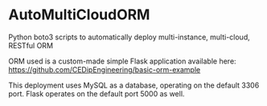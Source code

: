 # AutoMultiCloudORM

Python boto3 scripts to automatically deploy multi-instance, multi-cloud, RESTful ORM

ORM used is a custom-made simple Flask application available here: https://github.com/CEDipEngineering/basic-orm-example

This deployment uses MySQL as a database, operating on the default 3306 port. Flask operates on the default port 5000 as well.